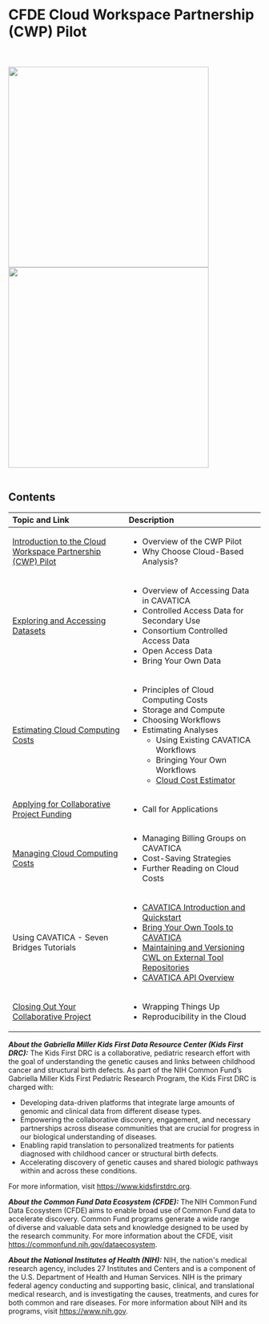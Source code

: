 # CFDE Cloud Workspace Partnership (CWP) Pilot
<br/><br/>
<img src="https://github.com/kids-first/cloud-workspace-partnership-pilot/blob/master/docs/CFDE_logo-color-web.png"  width="400" >
<img src="https://github.com/kids-first/cloud-workspace-partnership-pilot/blob/master/docs/kfdrc-logo-sm.png"  width="400" >
<br/><br/>

## Contents
| Topic and Link    | Description |
| :------------- | :--------------------------------------------------------------------------- |
| [Introduction to the Cloud Workspace Partnership (CWP) Pilot](introduction.md) | <ul><li>Overview of the CWP Pilot</li><li>Why Choose Cloud-Based Analysis?</li></ul>
| [Exploring and Accessing Datasets](ExploringDatasets.md) | <ul><li>Overview of Accessing Data in CAVATICA</li><li>Controlled Access Data for Secondary Use</li><li>Consortium Controlled Access Data</li><li>Open Access Data</li><li>Bring Your Own Data</li></ul> |
| [Estimating Cloud Computing Costs](estimatingcosts.md) | <ul><li>Principles of Cloud Computing Costs</li><li>Storage and Compute</li><li>Choosing Workflows</li><li>Estimating Analyses<ul><li>Using Existing CAVATICA Workflows</li><li>Bringing Your Own Workflows</li><li>[Cloud Cost Estimator](https://docs.google.com/spreadsheets/d/1_z6JxJxxbZj0qQ2-i6In2XntLkNDLiNB/edit?usp=sharing&ouid=114381528003679826426&rtpof=true&sd=true)</li></ul></li></ul> |
| [Applying for Collaborative Project Funding](applying.md) | <ul><li>Call for Applications</li></ul> |
| [Managing Cloud Computing Costs](managingcosts.md) | <ul><li>Managing Billing Groups on CAVATICA</li><li>Cost-Saving Strategies</li><li>Further Reading on Cloud Costs</li></ul> |
| Using CAVATICA - Seven Bridges Tutorials | <ul><li>[CAVATICA Introduction and Quickstart](https://docs.cavatica.org/docs/quickstart)</li><li>[Bring Your Own Tools to CAVATICA](https://docs.cavatica.org/docs/bring-your-own-tools-to-cavatica-1)</li><li>[Maintaining and Versioning CWL on External Tool Repositories](https://docs.cavatica.org/docs/maintaining-and-versioning-cwl-on-external-tool-repositories)</li><li>[CAVATICA API Overview](https://docs.cavatica.org/docs/the-api)</li></ul> |
| [Closing Out Your Collaborative Project](closeout.md) | <ul><li>Wrapping Things Up</li><li>Reproducibility in the Cloud</li></ul> |

___About the Gabriella Miller Kids First Data Resource Center (Kids First DRC):___ 
The Kids First DRC is a collaborative, pediatric research effort with the goal of understanding the genetic causes and links between childhood cancer and structural birth defects. As part of the NIH Common Fund’s Gabriella Miller Kids First Pediatric Research Program, the Kids First DRC is charged with:
- Developing data-driven platforms that integrate large amounts of genomic and clinical data from different disease types.
- Empowering the collaborative discovery, engagement, and necessary partnerships across disease communities that are crucial for progress in our biological understanding of diseases.
- Enabling rapid translation to personalized treatments for patients diagnosed with childhood cancer or structural birth defects.
- Accelerating discovery of genetic causes and shared biologic pathways within and across these conditions.

For more information, visit https://www.kidsfirstdrc.org.

___About the Common Fund Data Ecosystem (CFDE):___ The NIH Common Fund Data Ecosystem (CFDE) aims to enable broad use of Common Fund data to accelerate discovery. Common Fund programs generate a wide range of diverse and valuable data sets and knowledge designed to be used by the research community.  For more information about the CFDE, visit https://commonfund.nih.gov/dataecosystem. 



___About the National Institutes of Health (NIH):___ NIH, the nation's medical research agency, includes 27 Institutes and Centers and is a component of the U.S. Department of Health and Human Services. NIH is the primary federal agency conducting and supporting basic, clinical, and translational medical research, and is investigating the causes, treatments, and cures for both common and rare diseases. For more information about NIH and its programs, visit https://www.nih.gov.

